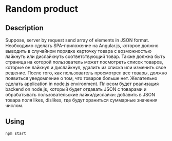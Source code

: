 # Random product
## Description
Suppose, server by request send array of elements in JSON format.
Необходимо сделать SPA-приложение на Angular.js, которое должно выводить в случайном порядке карточку товара с возможностью лайкнуть или дислайкнуть соответствующий товар. Также должна быть страница на которой пользователь может посмотреть список товаров, которые он лайкнул и дислайкнул, удалить из списка или изменить свое решение. После того, как пользователь просмотрел все товары, должно появиться уведомление о том, что товаров больше нет.
Желательно сделать application in node.js environment.
Плюсом будет реализация backend on node.js, который будет отдавать JSON с товарами и обрабатывать пользовательские лайки/дислайки: добавить в JSON товара поля likes, dislikes, где будут храниться суммарные значения числом.
## Using
```
npm start
```
